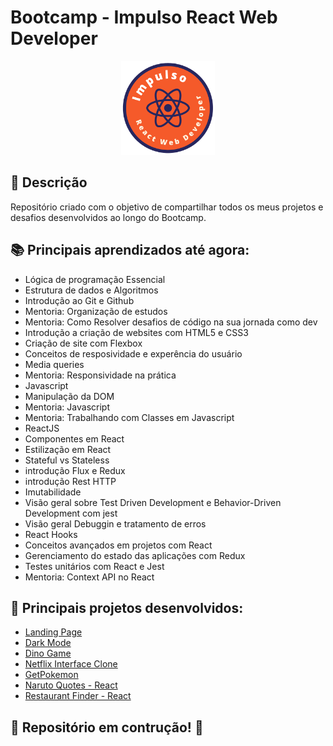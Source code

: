 # Bootcamp - Impulso React Web Developer

<p align="center">
  <img src="logo-Impulso.png" width="150" height="150"/>
</p>

## 🚀 Descrição
Repositório criado com o objetivo de compartilhar todos os meus projetos e desafios desenvolvidos ao longo do Bootcamp.

## 📚 Principais aprendizados até agora:
  - Lógica de programação Essencial
  - Estrutura de dados e Algoritmos
  - Introdução ao Git e Github
  - Mentoria: Organização de estudos
  - Mentoria: Como Resolver desafios de código na sua jornada como dev
  - Introdução a criação de websites com HTML5 e CSS3
  - Criação de site com Flexbox
  - Conceitos de resposividade e experência do usuário
  - Media queries
  - Mentoria: Responsividade na prática
  - Javascript
  - Manipulação da DOM
  - Mentoria: Javascript
  - Mentoria: Trabalhando com Classes em Javascript
  - ReactJS
  - Componentes em React
  - Estilização em React
  - Stateful vs Stateless
  - introdução Flux e Redux
  - introdução Rest HTTP
  - Imutabilidade
  - Visão geral sobre Test Driven Development e Behavior-Driven Development com jest
  - Visão geral Debuggin e tratamento de erros
  - React Hooks
  - Conceitos avançados em projetos com React
  - Gerenciamento do estado das aplicações com Redux
  - Testes unitários com React e Jest
  - Mentoria: Context API no React

## 🔧 Principais projetos desenvolvidos:
  - [Landing Page](https://github.com/kevenalves/Bootcamp-ImpulsoReact/tree/main/LandingPage-Flexbox)
  - [Dark Mode](https://github.com/kevenalves/Bootcamp-ImpulsoReact/tree/main/dark-mode)
  - [Dino Game](https://github.com/kevenalves/Bootcamp-ImpulsoReact/tree/main/Dino-Game)
  - [Netflix Interface Clone](https://github.com/kevenalves/Bootcamp-ImpulsoReact/tree/main/Netflix-interface-clone)
  - [GetPokemon](https://github.com/kevenalves/Bootcamp-ImpulsoReact/tree/main/get-pokemon)
  - [Naruto Quotes - React](https://github.com/kevenalves/Bootcamp-ImpulsoReact/tree/main/Naruto-Quotes)
  - [Restaurant Finder - React](https://github.com/kevenalves/Bootcamp-ImpulsoReact/tree/main/restaurant-Finder)

## 🚧 Repositório em contrução! 🚧